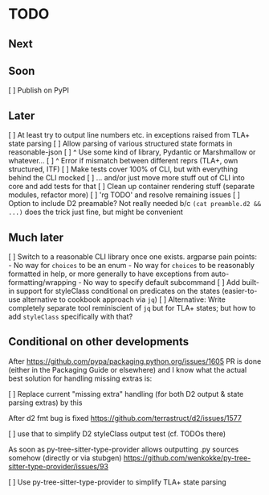 # TODO

## Next

## Soon

[ ] Publish on PyPI

## Later

[ ] At least try to output line numbers etc. in exceptions raised from TLA+
    state parsing
[ ] Allow parsing of various structured state formats in reasonable-json
[ ] ^ Use some kind of library, Pydantic or Marshmallow or whatever...
[ ] ^ Error if mismatch between different reprs (TLA+, own structured, ITF)
[ ] Make tests cover 100% of CLI, but with everything behind the CLI mocked
[ ] ... and/or just move more stuff out of CLI into core and add tests for that
[ ] Clean up container rendering stuff (separate modules, refactor more)
[ ] 'rg TODO' and resolve remaining issues
[ ] Option to include D2 preamable? Not really needed b/c
    `(cat preamble.d2 && ...)` does the trick just fine, but might be
    convenient

## Much later

[ ] Switch to a reasonable CLI library once one exists. argparse pain points:
    - No way for `choices` to be an enum
    - No way for `choices` to be reasonably formatted in help, or more
      generally to have exceptions from auto-formatting/wrapping
    - No way to specify default subcommand
[ ] Add built-in support for styleClass conditional on predicates on the states
    (easier-to-use alternative to cookbook approach via `jq`)
    [ ] Alternative: Write completely separate tool reminiscient of `jq` but
        for TLA+ states; but how to add `styleClass` specifically with that?

## Conditional on other developments

After https://github.com/pypa/packaging.python.org/issues/1605 PR is done
(either in the Packaging Guide or elsewhere) and I know what the actual best
solution for handling missing extras is:

[ ] Replace current "missing extra" handling (for both D2 output & state
    parsing extras) by this

After d2 fmt bug is fixed https://github.com/terrastruct/d2/issues/1577

[ ] use that to simplify D2 styleClass output test (cf. TODOs there)

As soon as py-tree-sitter-type-provider allows outputting .py sources somehow
(directly or via stubgen)
https://github.com/wenkokke/py-tree-sitter-type-provider/issues/93

[ ] Use py-tree-sitter-type-provider to simplify TLA+ state parsing
